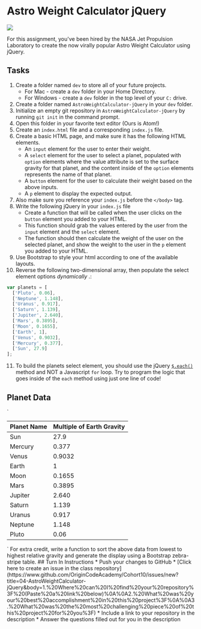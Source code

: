 
# Astro Weight Calculator jQuery

<img src="http://i.imgur.com/x189kBb.png" />

For this assignment, you've been hired by the NASA Jet Propulsion Laboratory to create the now virally popular Astro Weight Calculator using jQuery.

## Tasks

1. Create a folder named `dev` to store all of your future projects.
    - For Mac - create a `dev` folder in your Home Directory.
    - For Windows - create a `dev` folder in the top level of your `C:` drive.
2. Create a folder named `AstroWeightCalculator-jQuery` in your `dev` folder.
3. Initialize an empty git repository in `AstroWeightCalculator-jQuery` by running `git init` in the command prompt.
4. Open this folder in your favorite text editor (Ours is Atom!)
5. Create an `index.html` file and a corresponding `index.js` file.
6. Create a basic HTML page, and make sure it has the following HTML elements.
    - An `input` element for the user to enter their weight.
    - A `select` element for the user to select a planet, populated with `option` elements where the value attribute is set to the surface gravity for that planet, and the content inside of the `option` elements represents the name of that planet.
    - A `button` element for the user to calculate their weight based on the above inputs.
    - A `p` element to display the expected output.
7. Also make sure you reference your `index.js` before the `</body>` tag.
8. Write the following jQuery in your `index.js` file
    - Create a function that will be called when the user clicks on the `button` element you added to your HTML.
    - This function should grab the values entered by the user from the `input` element and the `select` element.
    - The function should then calculate the weight of the user on the selected planet, and show the weight to the user in the `p` element you added to your HTML.
9. Use Bootstrap to style your html according to one of the available layouts.
10. Reverse the following two-dimensional array, then populate the select element options _dynamically_ .:
```javascript
var planets = [
  ['Pluto', 0.06],
  ['Neptune', 1.148],
  ['Uranus', 0.917],
  ['Saturn', 1.139],
  ['Jupiter', 2.640],
  ['Mars', 0.3895],
  ['Moon', 0.1655],
  ['Earth', 1],
  ['Venus', 0.9032],
  ['Mercury', 0.377],
  ['Sun', 27.9]
];     
```
11. To build the planets select element, you should use the jQuery [`$.each()`](http://api.jquery.com/jquery.each/) method and NOT a Javascript `for` loop. Try to program the logic that goes inside of the `each` method using just one line of code!

## Planet Data
`
<table>
    <thead>
        <tr>
            <th>Planet Name</th>
            <th>Multiple of Earth Gravity</th>
        </tr>
    </thead>
    <tbody>
        <tr>
            <td>Sun</td>
            <td>27.9</td>
        </tr>
        <tr>
            <td>Mercury</td>
            <td>0.377</td>
        </tr>
        <tr>
            <td>Venus</td>
            <td>0.9032</td>
        </tr>
        <tr>
            <td>Earth</td>
            <td>1</td>
        </tr>
        <tr>
            <td>Moon</td>
            <td>0.1655</td>
        </tr>
        <tr>
            <td>Mars</td>
            <td>0.3895</td>
        </tr>
        <tr>
            <td>Jupiter</td>
            <td>2.640</td>
        </tr>
        <tr>
            <td>Saturn</td>
            <td>1.139</td>
        </tr>
        <tr>
            <td>Uranus</td>
            <td>0.917</td>
        </tr>
        <tr>
            <td>Neptune</td>
            <td>1.148</td>
        </tr>
        <tr>
            <td>Pluto</td>
            <td>0.06</td>
        </tr>
    </tbody>  
</table>
`
For extra credit, write a function to sort the above data from lowest to highest relative gravity and generate the display using a Bootstrap zebra-stripe table.
## Turn In Instructions
* Push your changes to GitHub
* [Click here to create an issue in the class repository](https://www.github.com/OriginCodeAcademy/Cohort10/issues/new?title=04-AstroWeightCalculator-jQuery&body=1.%20Where%20can%20I%20find%20your%20repository%3F%20(Paste%20a%20link%20below)%0A%0A2.%20What%20was%20your%20best%20accomplishment%20in%20this%20project%3F%0A%0A3.%20What%20was%20the%20most%20challenging%20piece%20of%20this%20project%20for%20you%3F)
    * Include a link to your repository in the description
    * Answer the questions filled out for you in the description  
